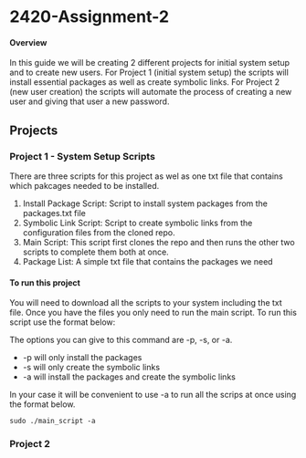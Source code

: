 # 2420-Assignment-2

#### Overview

In this guide we will be creating 2 different projects for initial system setup and to create new users. For Project 1 (initial system setup) the scripts will install essential packages as well as create symbolic links. For Project 2 (new user creation) the scripts will automate the process of creating a new user and giving that user a new password. 


## Projects

### Project 1 - System Setup Scripts

There are three scripts for this project as wel as one txt file that contains which pakcages needed to be installed.

1. Install Package Script: Script to install system packages from the packages.txt file
2. Symbolic Link Script: Script to create symbolic links from the configuration files from the cloned repo.
3. Main Script: This script first clones the repo and then runs the other two scripts to complete them both at once.
4. Package List: A simple txt file that contains the packages we need

#### To run this project

You will need to download all the scripts to your system including the txt file. Once you have the files you only need to run the main script. To run this script use the format below:

The options you can give to this command are -p, -s, or -a.
- -p will only install the packages
- -s will only create the symbolic links
- -a will install the packages and create the symbolic links

In your case it will be convenient to use -a to run all the scrips at once using the format below.

```
sudo ./main_script -a
```



### Project 2
